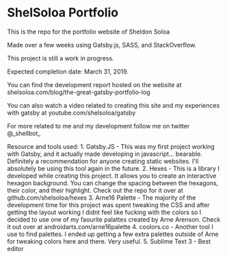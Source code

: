 # ShelSoloa Portfolio

This is the repo for the portfolio website of Sheldon Soloa

Made over a few weeks using Gatsby.js, SASS, and StackOverflow.

This project is still a work in progress.

Expected completion date: March 31, 2019.

You can find the development report hosted on the website at shelsoloa.com/blog/the-great-gatsby-portfolio-log

You can also watch a video related to creating this site and my experiences with gatsby at youtube.com/shelsoloa/gatsby

For more related to me and my development follow me on twitter @\_shellbot\_

Resource and tools used:
    1. Gatsby.JS - This was my first project working with Gatsby, and it actually made developing in javascript... bearable. Definitely a recommendation for anyone creating static websites. I'll absolutely be using this tool again in the future.
    2. Hexes - This is a library I developed while creating this project. It allows you to create an interactive hexagon background. You can change the spacing between the hexagons, their color, and their highlight. Check out the repo for it over at github.com/shelsoloa/hexes
    3. Arne16 Palette - The majority of the development time for this project was spent tweaking the CSS and after getting the layout working I didnt feel like fucking with the colors so I decided to use one of my faourite palattes created by Arne Arenson. Check it out over at androidarts.com/arne16palette
    4. coolors.co - Another tool I use to find palettes. I ended up getting a few extra palettes outside of Arne for tweaking colors here and there. Very useful.
    5. Sublime Text 3 - Best editor
